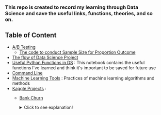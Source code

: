 
### This repo is created to record my learning through Data Science and save the useful links, functions, theories, and so on.

## Table of Content
- [A/B Testing](https://github.com/zoechensj/code_template_and_guides/tree/main/a_b_testing)
  - [The code to conduct Sample Size for Proportion Outcome](https://github.com/zoechensj/code_template_and_guides/blob/main/a_b_testing/sample_size_proportion_outcome.py)
- [The flow of Data Science Project](https://github.com/zoechensj/code_template_and_guides/blob/main/DS_Template.ipynb)
- [Useful Python Functions in DS](https://github.com/zoechensj/code_template_and_guides/blob/main/useful_functions.ipynb) : This notebook contains the useful functions I've learned and think it's important to be saved for future use
- [Command Line](https://github.com/zoechensj/ds_code_template_and_guides/blob/main/command_line.md)
- [Machine Learning Tools](https://github.com/zoechensj/ds_code_template_and_guides/blob/main/ML%20Tools/cross_validation.ipynb) : Practices of machine learning algorithms and methods
- [Kaggle Projects](https://github.com/zoechensj/ds_code_template_and_guides/tree/main/kaggle_project) :
  - [Bank Churn](https://github.com/zoechensj/ds_code_template_and_guides/tree/main/kaggle_project/bank_churn)
    <details>
    <summary>Click to see explanation!</summary>
    
      This notebook is a use case for classification problem. It contains methods of:

        - EDA Analysis
        - How choose the best ML model
        - Catboost Model: what is it and how to use
        - How to use cross validation 
        - How to use GridSearch to fine tune hyper-parameters
        - How to use Hyperopt library to fine tune hyper-parameters
    </details>
